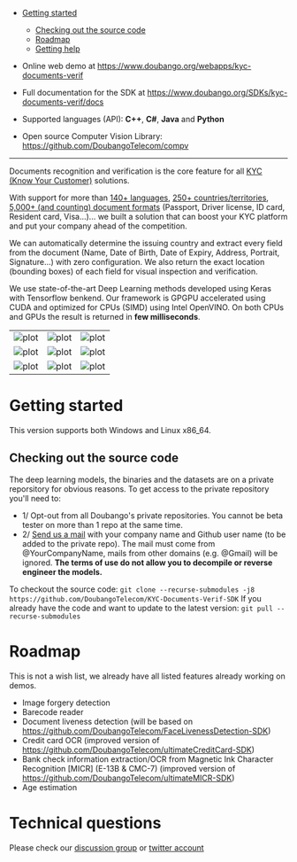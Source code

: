 - [Getting started](#getting-started)
  - [Checking out the source code](#checkout-source)
  - [Roadmap](#roadmap)
  - [Getting help](#technical-questions)


- Online web demo at https://www.doubango.org/webapps/kyc-documents-verif
- Full documentation for the SDK at https://www.doubango.org/SDKs/kyc-documents-verif/docs
- Supported languages (API): **C++**, **C#**, **Java** and **Python**
- Open source Computer Vision Library: https://github.com/DoubangoTelecom/compv
<hr />

Documents recognition and verification is the core feature for all [KYC (Know Your Customer)](https://en.wikipedia.org/wiki/Know_your_customer) solutions.

With support for more than [140+ languages](Languages.pdf), [250+ countries/territories](Graphs.pdf), [5,000+ (and counting) document formats](Graphs.pdf) (Passport, Driver license, ID card, Resident card, Visa...)... we built a solution that can boost your KYC platform and put your company ahead of the competition.

We can automatically determine the issuing country and extract every field from the document (Name, Date of Birth, Date of Expiry, Address, Portrait, Signature...) with zero configuration. We also return the exact location (bounding boxes) of each field for visual inspection and verification.

We use state-of-the-art Deep Learning methods developed using Keras with Tensorflow benkend. Our framework is GPGPU accelerated using CUDA and optimized for CPUs (SIMD) using Intel OpenVINO. On both CPUs and GPUs the result is returned in **few milliseconds**.

|   |  | |
| ------------- | ------------- |-- |
| ![plot](https://www.doubango.org/webapps/kyc-documents-verif/img/low-1.jpg)  | ![plot](https://www.doubango.org/webapps/kyc-documents-verif/img/low-2.jpg)  | ![plot](https://www.doubango.org/webapps/kyc-documents-verif/img/low-3.jpg) |
| ![plot](https://www.doubango.org/webapps/kyc-documents-verif/img/low-4.jpg)  | ![plot](https://www.doubango.org/webapps/kyc-documents-verif/img/low-5.jpg)  | ![plot](https://www.doubango.org/webapps/kyc-documents-verif/img/low-6.jpg) |
| ![plot](https://www.doubango.org/webapps/kyc-documents-verif/img/low-7.jpg)  | ![plot](https://www.doubango.org/webapps/kyc-documents-verif/img/low-8.jpg)  | ![plot](https://www.doubango.org/webapps/kyc-documents-verif/img/low-9.jpg) |

<a name="getting-started"></a>
# Getting started #
This version supports both Windows and Linux x86_64.

<a name="checkout-source"></a>
## Checking out the source code ##
The deep learning models, the binaries and the datasets are on a private reporsitory for obvious reasons. To get access to the private repository you'll need to:
  - 1/ Opt-out from all Doubango's private repositories. You cannot be beta tester on more than 1 repo at the same time.
  - 2/ [Send us a mail](https://www.doubango.org/#contact) with your company name and Github user name (to be added to the private repo). The mail must come from @YourCompanyName, mails from other domains (e.g. @Gmail) will be ignored. **The terms of use do not allow you to decompile or reverse engineer the models.**

To checkout the source code: `git clone --recurse-submodules -j8 https://github.com/DoubangoTelecom/KYC-Documents-Verif-SDK`
If you already have the code and want to update to the latest version: `git pull --recurse-submodules`

<a name="roadmap"></a>
# Roadmap #
This is not a wish list, we already have all listed features already working on demos.
 - Image forgery detection
 - Barecode reader
 - Document liveness detection (will be based on https://github.com/DoubangoTelecom/FaceLivenessDetection-SDK)
 - Credit card OCR (improved version of https://github.com/DoubangoTelecom/ultimateCreditCard-SDK)
 - Bank check information extraction/OCR from Magnetic Ink Character Recognition [MICR] (E-13B & CMC-7) (improved version of https://github.com/DoubangoTelecom/ultimateMICR-SDK)
 - Age estimation

<a name="technical-questions"></a>
# Technical questions #
Please check our [discussion group](https://groups.google.com/forum/#!forum/doubango-ai) or [twitter account](https://twitter.com/doubangotelecom?lang=en)
